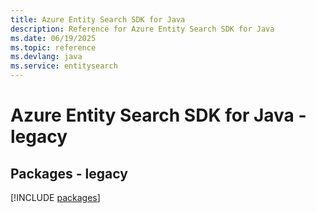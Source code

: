 ```yaml
---
title: Azure Entity Search SDK for Java
description: Reference for Azure Entity Search SDK for Java
ms.date: 06/19/2025
ms.topic: reference
ms.devlang: java
ms.service: entitysearch
---
```

# Azure Entity Search SDK for Java - legacy
## Packages - legacy
[!INCLUDE [packages](entity-search-index.md)]